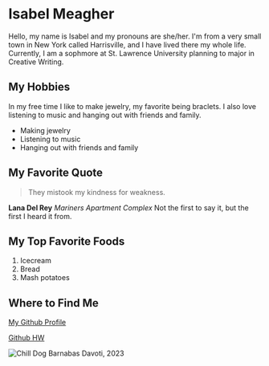 
# Isabel Meagher

Hello, my name is Isabel and my pronouns are she/her. I'm from a very small town in New York called Harrisville, and I have lived there my whole life. Currently, I am a sophmore at St. Lawrence University planning to major in Creative Writing.

## My Hobbies

In my free time I like to make jewelry, my favorite being braclets. I also love listening to music and hanging out with friends and family.

* Making jewelry
* Listening to music
* Hanging out with friends and family

## My Favorite Quote

> They mistook my kindness for weakness.

**Lana Del Rey** *Mariners Apartment Complex* Not the first to say it, but the first I heard it from.

## My Top Favorite Foods

1. Icecream
2. Bread
3. Mash potatoes

## Where to Find Me

[My Github Profile](https://github.com/IsabelMeagher)

[Github HW](https://github.com/IsabelMeagher/cs3017-f25)

![Chill Dog](https://images.unsplash.com/photo-1682366257600-208c5f8b4970?q=80&w=2525&auto=format&fit=crop&ixlib=rb-4.1.0&ixid=M3wxMjA3fDB8MHxwaG90by1wYWdlfHx8fGVufDB8fHx8fA%3D%3D)
Barnabas Davoti, 2023
